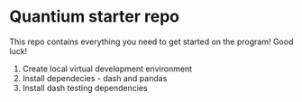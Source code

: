 # Quantium starter repo
This repo contains everything you need to get started on the program! Good luck!

1. Create local virtual development environment
2. Install dependecies - dash and pandas
3. Install dash testing dependencies 
